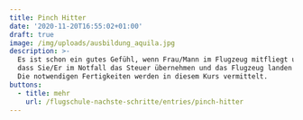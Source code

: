 ```yaml
---
title: Pinch Hitter
date: '2020-11-20T16:55:02+01:00'
draft: true
image: /img/uploads/ausbildung_aquila.jpg
description: >-
  Es ist schon ein gutes Gefühl, wenn Frau/Mann im Flugzeug mitfliegt und weiss,
  dass Sie/Er im Notfall das Steuer übernehmen und das Flugzeug landen könnte.
  Die notwendigen Fertigkeiten werden in diesem Kurs vermittelt.
buttons:
  - title: mehr
    url: /flugschule-nachste-schritte/entries/pinch-hitter
---
```



